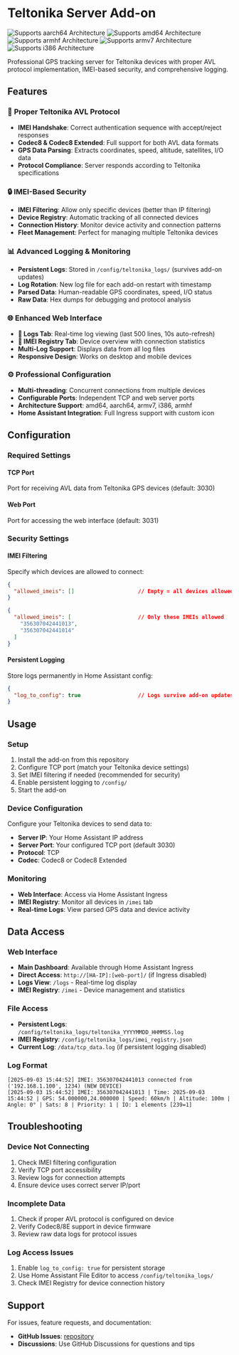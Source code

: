 # Teltonika Server Add-on

![Supports aarch64 Architecture][aarch64-shield]
![Supports amd64 Architecture][amd64-shield]
![Supports armhf Architecture][armhf-shield]
![Supports armv7 Architecture][armv7-shield]
![Supports i386 Architecture][i386-shield]

Professional GPS tracking server for Teltonika devices with proper AVL protocol implementation, IMEI-based security, and comprehensive logging.

## Features

### 🔌 **Proper Teltonika AVL Protocol**
- **IMEI Handshake**: Correct authentication sequence with accept/reject responses
- **Codec8 & Codec8 Extended**: Full support for both AVL data formats
- **GPS Data Parsing**: Extracts coordinates, speed, altitude, satellites, I/O data
- **Protocol Compliance**: Server responds according to Teltonika specifications

### 🔒 **IMEI-Based Security**
- **IMEI Filtering**: Allow only specific devices (better than IP filtering)
- **Device Registry**: Automatic tracking of all connected devices
- **Connection History**: Monitor device activity and connection patterns
- **Fleet Management**: Perfect for managing multiple Teltonika devices

### 📊 **Advanced Logging & Monitoring**
- **Persistent Logs**: Stored in `/config/teltonika_logs/` (survives add-on updates)
- **Log Rotation**: New log file for each add-on restart with timestamp
- **Parsed Data**: Human-readable GPS coordinates, speed, I/O status
- **Raw Data**: Hex dumps for debugging and protocol analysis

### 🌐 **Enhanced Web Interface**
- **📄 Logs Tab**: Real-time log viewing (last 500 lines, 10s auto-refresh)
- **📱 IMEI Registry Tab**: Device overview with connection statistics
- **Multi-Log Support**: Displays data from all log files
- **Responsive Design**: Works on desktop and mobile devices

### ⚙️ **Professional Configuration**
- **Multi-threading**: Concurrent connections from multiple devices
- **Configurable Ports**: Independent TCP and web server ports
- **Architecture Support**: amd64, aarch64, armv7, i386, armhf
- **Home Assistant Integration**: Full Ingress support with custom icon

## Configuration

### Required Settings

#### TCP Port
Port for receiving AVL data from Teltonika GPS devices (default: 3030)

#### Web Port  
Port for accessing the web interface (default: 3031)

### Security Settings

#### IMEI Filtering
Specify which devices are allowed to connect:

```json
{
  "allowed_imeis": []                    // Empty = all devices allowed
}
```

```json
{
  "allowed_imeis": [                     // Only these IMEIs allowed
    "356307042441013",
    "356307042441014"
  ]
}
```

#### Persistent Logging
Store logs permanently in Home Assistant config:

```json
{
  "log_to_config": true                  // Logs survive add-on updates
}
```

## Usage

### Setup
1. Install the add-on from this repository
2. Configure TCP port (match your Teltonika device settings)
3. Set IMEI filtering if needed (recommended for security)
4. Enable persistent logging to `/config/`
5. Start the add-on

### Device Configuration
Configure your Teltonika devices to send data to:
- **Server IP**: Your Home Assistant IP address
- **Server Port**: Your configured TCP port (default 3030)
- **Protocol**: TCP
- **Codec**: Codec8 or Codec8 Extended

### Monitoring
- **Web Interface**: Access via Home Assistant Ingress
- **IMEI Registry**: Monitor all devices in `/imei` tab
- **Real-time Logs**: View parsed GPS data and device activity

## Data Access

### Web Interface
- **Main Dashboard**: Available through Home Assistant Ingress
- **Direct Access**: `http://[HA-IP]:[web-port]/` (if Ingress disabled)
- **Logs View**: `/logs` - Real-time log display
- **IMEI Registry**: `/imei` - Device management and statistics

### File Access
- **Persistent Logs**: `/config/teltonika_logs/teltonika_YYYYMMDD_HHMMSS.log`
- **IMEI Registry**: `/config/teltonika_logs/imei_registry.json`
- **Current Log**: `/data/tcp_data.log` (if persistent logging disabled)

### Log Format
```
[2025-09-03 15:44:52] IMEI: 356307042441013 connected from ('192.168.1.100', 1234) (NEW DEVICE)
[2025-09-03 15:44:52] IMEI: 356307042441013 | Time: 2025-09-03 15:44:52 | GPS: 54.000000,24.000000 | Speed: 60km/h | Altitude: 100m | Angle: 0° | Sats: 8 | Priority: 1 | IO: 1 elements [239=1]
```

## Troubleshooting

### Device Not Connecting
1. Check IMEI filtering configuration
2. Verify TCP port accessibility
3. Review logs for connection attempts
4. Ensure device uses correct server IP/port

### Incomplete Data
1. Check if proper AVL protocol is configured on device
2. Verify Codec8/8E support in device firmware
3. Review raw data logs for protocol issues

### Log Access Issues
1. Enable `log_to_config: true` for persistent storage
2. Use Home Assistant File Editor to access `/config/teltonika_logs/`
3. Check IMEI Registry for device connection history

## Support

For issues, feature requests, and documentation:
- **GitHub Issues**: [repository](https://github.com/pavelve/home-assistant-addons)
- **Discussions**: Use GitHub Discussions for questions and tips

[aarch64-shield]: https://img.shields.io/badge/aarch64-yes-green.svg
[amd64-shield]: https://img.shields.io/badge/amd64-yes-green.svg
[armhf-shield]: https://img.shields.io/badge/armhf-yes-green.svg
[armv7-shield]: https://img.shields.io/badge/armv7-yes-green.svg
[i386-shield]: https://img.shields.io/badge/i386-yes-green.svg